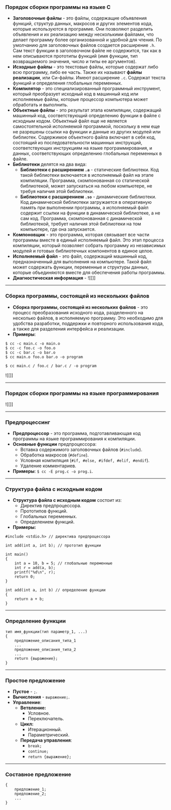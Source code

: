 ### **Порядок сборки программы на языке С**
- **Заголовочные файлы** - это файлы, содержащие объявления функций, структур данных, макросов и других элементов кода, которые используются в программе. Они позволяют разделить объявления и их реализацию между несколькими файлами, что делает программу более организованной и удобной для чтения. По умолчанию для заголовочных файлов создается расширение `.h`. Сам текст функции в заголовочном файле не содержится, так как в нем описываются прототипы функций (имя функции, тип возвращаемого значения, число и типы ее аргументов).
- **Исходные файлы** - это текстовые файлы, которые содержат либо всю программу, либо ее часть. Также их называют **файлы реализации**, или Си-файлы. Имеют расширение `.c`. Содержат текста функций и определения глобальных переменных.
- **Компилятор** - это специализированный программный инструмент, который преобразует исходный код в машинный код или исполняемые файлы, которые процессор компьютера может обработать и выполнить. 
- **Объектные файлы** - это результат этапа компиляции, содержащий машинный код, соответствующий определению функции в файле с исходным кодом. Объектный файл еще не является самостоятельной исполняемой программой, поскольку в нем еще не разрешены ссылки на функции и данные из других модулей или библиотек. Содержимое объектного файла включает в себя код, состоящий из последовательности машинных инструкций, соответствующих инструкциям на языке программирования, и данных, соответствующих определению глобальных переменных в файле. 
- **Библиотеки** делятся на два вида:
	- **Библиотеки с расширением `.a`** - статические библиотеки. Код такой библиотеки включается в исполняемый файл на этапе компиляции. Программа, скомпонованная со статической библиотекой, может запускаться на любом компьютере, не требуя наличия этой библиотеки.
	- **Библиотеки с расширением `.so`** - динамические библиотеки. Код динамической библиотеки загружается в оперативную память при выполнении программы, а исполняемый файл содержит ссылки на функции в динамической библиотеке, а не сам код. Программа, скомпонованная с динамической библиотекой, требует наличия этой библиотеки на том компьютере, где она запускается. 
- **Компоновщик** - это программа, которая связывает все части программы вместе в единый исполняемый файл. Это этап процесса компиляции, который позволяет собрать программу из независимых модулей и готовых библиотечных компонентов в единое целое. 
- **Исполняемый файл** - это файл, содержащий машинный код, предназначенный для выполнения на компьютере. Такой файл может содержать функции, переменные и структуры данных, которые объединяются вместе для обеспечения работы программы. 
- **Диагностическая информация** - 
![[]]
****
### **Сборка программы, состоящей из нескольких файлов**
- **Сборка программы, состоящей из нескольких файлов** - это процесс преобразования исходного кода, разделенного на несколько файлов, в исполняемую программу. Это необходимо для удобства разработки, поддержки и повторного использования кода, а также для разделения интерфейса и реализации.
- **Примеры**:
```
$ cc -c main.c -o main.o
$ cc -c foo.c -o foo.o
$ cc -c bar.c -o bar.o
$ cc main.o foo.o bar.o -o program
```

```
$ cc main.c / foo.c / bar.c / -o program
```
![[]]
****
### **Порядок сборки программы на языке программирования**
![[]]
****
### **Предпроцессинг**
- **Предпроцессор** - это программа, подготавливающая код программы на языке программирования к компиляции. 
- **Основные функции** предпроцессора:
	- Вставка содержимого заголовочных файлов (`#include`).
	- Обработка макросов (`#define`).
	- Условная компиляция (`#if, #else, #ifdef, #elif, #endif`).
	- Удаление комментариев. 
- **Примеры**: `$ cc -E prog.c -o prog.i`.
****
### **Структура файла с исходным кодом**
- **Структура файла с исходным кодом** состоит из:
	- Директив предпроцессора.
	- Прототипов функций.
	- Глобальных переменных.
	- Определением функций.
- **Примеры:**
```
#include <stdio.h> // директива предпроцессора

int add(int a, int b); // прототип функции

int main()
{
	int a = 10, b = 5; // глобальные переменные
	int r = add(a, b);
	printf("%d\n", r);
	return 0;
}

int add(int a, int b) // определение функции
{
	return a + b;
}
```
****
### **Определение функции**
```
тип имя_функции(тип параметр_1, ...)
{
	предложение_описания_типа_1
	...
	предложение_описания_типа_2
	...
	return {выражение};
}
```
****
### **Простое предложение**
- **Пустое** - `;`.
- **Вычисления** - `выражение;`.
- **Управление**:
	- **Ветвление:**
		- Условное.
		- Переключатель.
	- **Цикл:**
		- Итерационный.
		- Параметрический.
	- **Передача управления**:
		- `break;`
		- `continue;`
		- `return {выражение};`
****
### **Составное предложение**
```
{
	предложение_1;
	предложение_2;
	...
}
```
